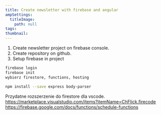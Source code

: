 ```yaml
---
title: Create newsletter with firebase and angular
ampSettings:
  titleImage:
    path: null
tags:
thumbnail:
---
```


1. Create newsletter project on firebase console.
2. Create repository on github.
3. Setup firebase in project

```bash
firebase login
firebase init
wybierz firestore, functions, hosting
```

```bash
npm install --save express body-parser
```

Przydatne rozszerzenie do firestore dla vscode.
https://marketplace.visualstudio.com/items?itemName=ChFlick.firecode
https://firebase.google.com/docs/functions/schedule-functions
